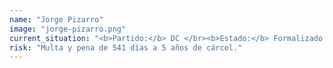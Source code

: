 ```yaml
---
name: "Jorge Pizarro"
image: "jorge-pizarro.png"
current_situation: "<b>Partido:</b> DC </br><b>Estado:</b> Formalizado. Ejerciendo como Senador."
risk: "Multa y pena de 541 días a 5 años de cárcel."
---
```

